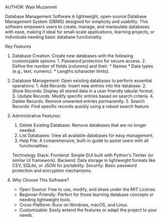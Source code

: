 AUTHOR: Wasi Muzammil

Database Management Software
A lightweight, open-source Database Management System (DBMS) designed for simplicity and usability. This software empowers users to create, manage, and manipulate databases with ease, making it ideal for small-scale applications, learning projects, or individuals needing basic database functionality.

Key Features
1. Database Creation:
      Create new databases with the following customizable options:
          1. Password protection for secure access.
          2. Define the number of fields (columns) and their:
               * Names
               * Data types (e.g., text, numeric).
               * Lengths (character limits).
2. Database Management:
      Open existing databases to perform essential operations:
          1. Add Records: Insert new entries into the database.
          2. Show Records: Display all stored data in a user-friendly tabular format.
          3. Update Records: Modify specific entries based on search criteria.
          4. Delete Records: Remove unwanted entries permanently.
          5. Search Records: Find specific records quickly using a robust search feature.

4. Administrative Features:
    1. Delete Existing Database: Remove databases that are no longer needed.
    2. List Databases: View all available databases for easy management.
    3. Help File: A comprehensive, built-in guide to assist users with all functionalities.

    Technology Stack:
      Frontend: Simple GUI built with Python's Tkinter (or similar UI framework).
      Backend: Data storage in lightweight formats like CSV, SQLite, or JSON for portability.
      Security: Basic password protection and encryption mechanisms.

5. Why Choose This Software?
     * Open Source: Free to use, modify, and share under the MIT License.
     * Beginner-Friendly: Perfect for those learning database concepts or needing lightweight tools.
     * Cross-Platform: Runs on Windows, macOS, and Linux.
     * Customizable: Easily extend the features or adapt the project to your needs.



